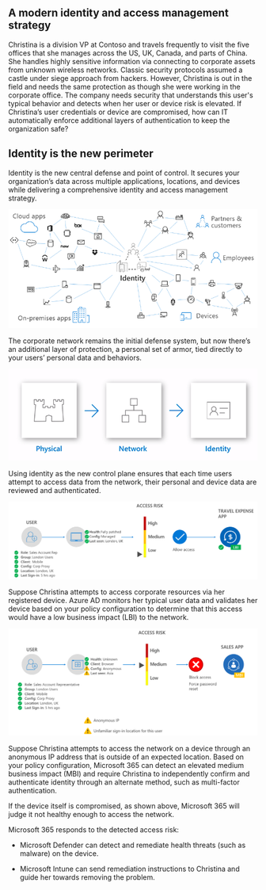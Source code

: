 ## A modern identity and access management strategy 

Christina is a division VP at Contoso and travels frequently to visit the five offices that she manages across the US, UK, Canada, and parts of China. She handles highly sensitive information via connecting to corporate assets from unknown wireless networks. Classic security protocols assumed a castle under siege approach from hackers. However, Christina is out in the field and needs the same protection as though she were working in the corporate office. The company needs security that understands this user's typical behavior and detects when her user or device risk is elevated. If Christina’s user credentials or device are compromised, how can IT automatically enforce additional layers of authentication to keep the organization safe?

## Identity is the new perimeter

Identity is the new central defense and point of control. It secures your organization’s data across multiple applications, locations, and devices while delivering a comprehensive identity and access management strategy.

![Identity is the new perimeter](../media/icon4.png)

The corporate network remains the initial defense system, but now there’s an additional layer of protection, a personal set of armor, tied directly to your users’ personal data and behaviors.

![Identity is the new control plane](../media/icon5.png)

Using identity as the new control plane ensures that each time users attempt to access data from the network, their personal and device data are reviewed and authenticated.  

![Business Scenario of low risk](../media/low-risk.png)

Suppose Christina attempts to access corporate resources via her registered device. Azure AD monitors her typical user data and validates her device based on your policy configuration to determine that this access would have a low business impact (LBI) to the network.  

![Business Scenario of medium risk](../media/medium-risk.png)

Suppose Christina attempts to access the network on a device through an anonymous IP address that is outside of an expected location. Based on your policy configuration, Microsoft 365 can detect an elevated medium business impact (MBI) and require Christina to independently confirm and authenticate identity through an alternate method, such as multi-factor authentication.

If the device itself is compromised, as shown above, Microsoft 365 will judge it not healthy enough to access the network.  

Microsoft 365 responds to the detected access risk:

- Microsoft Defender can detect and remediate health threats (such as malware) on the device.  

- Microsoft Intune can send remediation instructions to Christina and guide her towards removing the problem.
